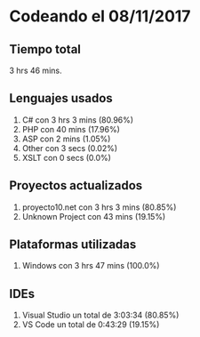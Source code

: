 # Codeando el 08/11/2017

## Tiempo total
3 hrs 46 mins.

## Lenguajes usados
1. C# con 3 hrs 3 mins (80.96%)
1. PHP con 40 mins (17.96%)
1. ASP con 2 mins (1.05%)
1. Other con 3 secs (0.02%)
1. XSLT con 0 secs (0.0%)

## Proyectos actualizados
1. proyecto10.net con 3 hrs 3 mins (80.85%)
1. Unknown Project con 43 mins (19.15%)

## Plataformas utilizadas
1. Windows con 3 hrs 47 mins (100.0%)

## IDEs
1. Visual Studio un total de 3:03:34 (80.85%)
1. VS Code un total de 0:43:29 (19.15%)
